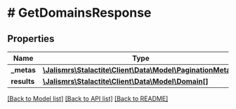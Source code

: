 # # GetDomainsResponse

## Properties

Name | Type | Description | Notes
------------ | ------------- | ------------- | -------------
**_metas** | [**\Jalismrs\Stalactite\Client\Data\Model\PaginationMetas2**](PaginationMetas2.md) |  |
**results** | [**\Jalismrs\Stalactite\Client\Data\Model\Domain[]**](Domain.md) |  |

[[Back to Model list]](../../README.md#models) [[Back to API list]](../../README.md#endpoints) [[Back to README]](../../README.md)
